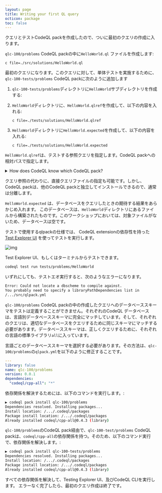 ```yaml
---
layout: page
title: Writing your first QL query
octicon: package
toc: false
---
```


クエリとテストCodeQL packを作成したので、ついに最初のクエリの作成に入ります。

`qlc-100/problems` CodeQL packの中に`HelloWorld.ql` ファイルを作成します:

```
c file=./src/solutions/HelloWorld.ql
```

最初のクエリになります。このクエリに対して、単体テストを実施するために、`qlc-100-tests/problems` CodeQL packに次のように追加します

1. `qlc-100-tests/problems`ディレクトリに`HelloWorld`サブディレクトリを作成する:
2. `HelloWorld`ディレクトリに、`HelloWorld.qlref`を作成して、以下の内容を入れる:

    ```
    c file=./tests/solutions/HelloWorld.qlref
    ```

3. `HelloWorld`ディレクトリに`HelloWorld.expected`を作成して、以下の内容を入れる:

    ```
    c file=./tests/solutions/HelloWorld.expected
    ```

`HelloWorld.qlref`は、テストする参照クエリを指定します。CodeQL packへの相対パスで指定します。

<details><summary>How does CodeQL know which CodeQL pack?</summary>

CodeQLは、どのCodeQL packがクエリを含むのか決定するために依存関係を検索します。

</details>

クエリ参照の代わりに、直接クエリファイルの指定も可能です。しかし、CodeQL packは、他のCodeQL packと独立してインストールできるので、通常は分離します。

`HelloWorld.expected` は、データベースをクエリしたときの期待する結果をあらかじめ入れます。 このデータベースは、`HelloWorld`ディレクトリにあるファイルから構築されたものです。このワークショップにおいては、対象ファイルがないため、データベースは空です。

テストで使用するqlpackの仕様では、 CodeQL extensionの依存性を持った[Test Explorer UI](https://marketplace.visualstudio.com/items?itemName=hbenl.vscode-test-explorer) を使ってテストを実行します。

![img](/assets/images/QLC/100/test-explorer-ui-extension.png "The HelloWorld test listed in the Test Explorer UI")

Test Explorer UI、もしくはターミナルからテストできます。

```bash
codeql test run tests/problems/HelloWorld
```
いずれにしても、テストエオ実行すると、次のようなエラーになります。

```bash
Error: Could not locate a dbscheme to compile against.
You probably need to specify a libraryPathDependencies list in
/.../src/qlpack.yml
```

`qlc-100/problems` CodeQL packの中の作成したクエリへのデータベーススキーマをテストは定義することができません。それぞれのCodeQL データベースは、言語別データベーススキーマに完全にマッチしています。そして、それぞれのクエリは、適切なデータベースをクエリするために同じスキーマにマッチする必要があります。データベーススキーマは、正しくクエリするために、それぞれの言語の標準ライブラリ`all`に入っています。

言語ごとのデータベーススキーマを選択する必要があります。その方法は、`qlc-100/problems`の`qlpack.yml`を以下のように修正することです。

```yaml
---
library: false
name: qlc-100/problems
version: 0.0.1
dependencies:
  "codeql/cpp-all": "*"
```

依存関係を解決するためには、以下のコマンドを実行します。:

```bash
▶ codeql pack install qlc-100/problems
Dependencies resolved. Installing packages...
Install location: /.../.codeql/packages
Package install location: /.../.codeql/packages
Already installed codeql/cpp-all@0.4.3 (library)
```

`qlc-100/problems`のCodeQL pack経由で、`qlc-100-test/problems` CodeQL packは、`codeql/cpp-all`の依存関係を持つ。そのため、以下のコマンド実行で、依存関係を解決します。:

```bash
▶ codeql pack install qlc-100-tests/problems
Dependencies resolved. Installing packages...
Install location: /.../.codeql/packages
Package install location: /.../.codeql/packages
Already installed codeql/cpp-all@0.4.3 (library)
```

すべての依存関係を解決して、Testing Explorer UI、及びCodeQL CLIを実行します。
エラーなく完了したら、最初のクエリ作成は終了です。
